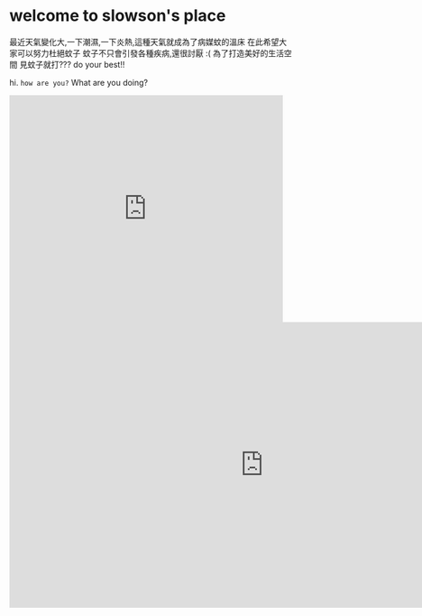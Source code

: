 # welcome to slowson's place
最近天氣變化大,一下潮濕,一下炎熱,這種天氣就成為了病媒蚊的溫床
在此希望大家可以努力杜絕蚊子
蚊子不只會引發各種疾病,還很討厭 :(
為了打造美好的生活空間
見蚊子就打???
<say>do your best!!
<p>hi. <code>how are you?</code> What are you doing?</p>
<iframe src="https://scratch.mit.edu/projects/552343423/embed" allowtransparency="true" width="485" height="402" frameborder="0" scrolling="no" allowfullscreen></iframe>
<iframe width="900" height="506" src="https://www.youtube.com/embed/pA3zgvaMLpI" title="YouTube video player" frameborder="0" allow="accelerometer; autoplay; clipboard-write; encrypted-media; gyroscope; picture-in-picture" allowfullscreen></iframe>
